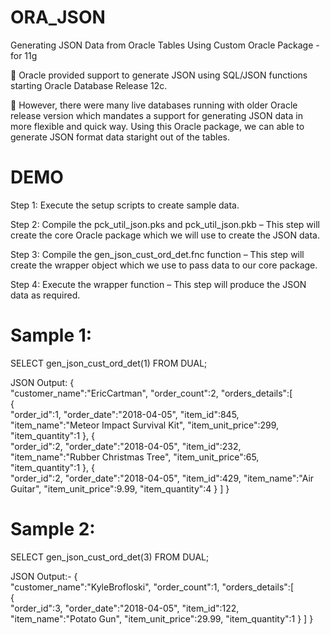 # ORA_JSON
Generating JSON Data from Oracle Tables Using Custom Oracle Package - for 11g 

	Oracle provided support to generate JSON using SQL/JSON functions starting Oracle Database Release 12c. 

	However, there were many live databases running with older Oracle release version which mandates a support for generating JSON data in more flexible and quick way. Using this Oracle package, we can able to generate JSON format data staright out of the tables. 

# DEMO
Step 1: Execute the setup scripts to create sample data. 

Step 2: Compile the pck_util_json.pks and pck_util_json.pkb – This step will create the core Oracle package which we will use to create the JSON data.

Step 3: Compile the gen_json_cust_ord_det.fnc function – This step will create the wrapper object which we use to pass data to our core package. 

Step 4: Execute the wrapper function – This step will produce the JSON data as required. 

# Sample 1:

SELECT gen_json_cust_ord_det(1) 
FROM DUAL;

JSON Output:
{  
  "customer_name":"EricCartman",
  "order_count":2,
  "orders_details":[  
    {  
      "order_id":1,
      "order_date":"2018-04-05",
      "item_id":845,
      "item_name":"Meteor Impact Survival Kit",
      "item_unit_price":299,
      "item_quantity":1
    },
    {  
      "order_id":2,
      "order_date":"2018-04-05",
      "item_id":232,
      "item_name":"Rubber Christmas Tree",
      "item_unit_price":65,
      "item_quantity":1
    },
    {  
      "order_id":2,
      "order_date":"2018-04-05",
      "item_id":429,
      "item_name":"Air Guitar",
      "item_unit_price":9.99,
      "item_quantity":4
    }
  ]
}


# Sample 2:

SELECT gen_json_cust_ord_det(3) 
FROM DUAL;

JSON Output:-
{  
  "customer_name":"KyleBrofloski",
  "order_count":1,
  "orders_details":[  
    {  
      "order_id":3,
      "order_date":"2018-04-05",
      "item_id":122,
      "item_name":"Potato Gun",
      "item_unit_price":29.99,
      "item_quantity":1
    }
  ]
}


